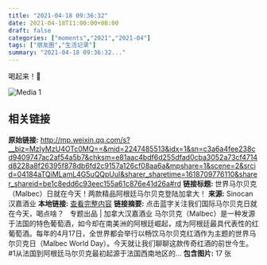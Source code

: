 ```yaml
---
title: "2021-04-18 09:36:32"
date: 2021-04-18T11:00:00+08:00
draft: false
categories: ["moments","2021","2021-04"]
tags: ["朋友圈","生活记录"]
summary: "2021-04-18 09:36:32..."
---
```


喝起来！🍷

![Media 1](/Moments/photos/2021-04-18/202104180936320.jpg)

## 相关链接

**原始链接:** http://mp.weixin.qq.com/s?__biz=MzIyMzU4OTc0MQ==&mid=2247485513&idx=1&sn=c3a6a4fee238cd9409747ac2af54a5b7&chksm=e81aac4bdf6d255dfad0cba3052a73cf4714d8228a8f26395f878db6fd2c9157a126cf08aa6a&mpshare=1&scene=2&srcid=04184aTQiMLamL4G5uQQpUul&sharer_sharetime=1618709776110&sharer_shareid=be1c8edd6c93eec155a61c876e41d26a#rd
**链接标题:** 世界马尔贝克（Malbec）日就在今天！两款精品阿根廷马尔贝克登陆加拿大！
**来源:** Sinocan 汉嘉酒业
**本地链接:** [查看完整内容](/link_content/2021/04/2021-04-18-1/link_content/)
**链接摘要:** 点击蓝字关注我们国际马尔贝克日就在今天，喝点啥？   专题出品 | 加拿大汉嘉酒业 马尔贝克（Malbec）是一种发源于法国的特色葡萄酒，如今却在南美洲的阿根廷崛起，成为阿根廷最具代表性的红葡萄酒。每年的4月17日，全世界都会举行以畅饮马尔贝克红酒作为主题的世界马尔贝克日（Malbec World Day）。今天就让我们聊聊这款传奇红酒的前世今生。#1从法国到阿根廷马尔贝克最初起源于法国西南地区的...
**包含图片:** 17 张

